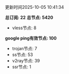 更新时间2025-10-05 10:41:34

**总订阅: 22**
**总节点: 5420**
- vless节点: 8

**google ping有效节点: 100**
- trojan节点: 7
- ss节点: 53
- v2ray节点: 39
- ssr节点: 1
